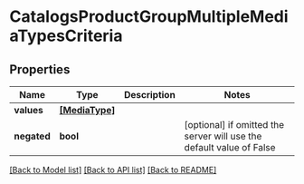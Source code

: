 # CatalogsProductGroupMultipleMediaTypesCriteria


## Properties
Name | Type | Description | Notes
------------ | ------------- | ------------- | -------------
**values** | [**[MediaType]**](MediaType.md) |  | 
**negated** | **bool** |  | [optional]  if omitted the server will use the default value of False

[[Back to Model list]](../README.md#documentation-for-models) [[Back to API list]](../README.md#documentation-for-api-endpoints) [[Back to README]](../README.md)


